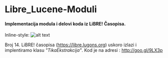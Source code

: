 Libre_Lucene-Moduli
===================
#### Implementacija modula i delovi koda iz LiBRE! Časopisa.

Inline-style: 
![alt text](https://secure.gravatar.com/avatar/eb5a8a0746401cc4fa761b58fe67d5ba?s=420&d=https://a248.e.akamai.net/assets.github.com%2Fimages%2Fgravatars%2Fgravatar-org-420.png "Logo Title Text 1")


Broj 14. LiBRE! časopisa (https://libre.lugons.org) uskoro izlazi i implentiramo klasu _"TikaEkstrakcija"_.
Kod je na adresi :  http://goo.gl/9LX3p